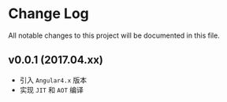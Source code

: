 # Change Log
All notable changes to this project will be documented in this file.

## v0.0.1 (2017.04.xx)

- 引入 `Angular4.x` 版本
- 实现 `JIT` 和 `AOT` 编译